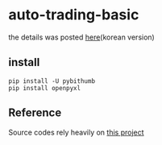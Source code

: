 # auto-trading-basic
the details was posted [here](https://blog.naver.com/kyy0810/221498289772)(korean version)

## install

```
pip install -U pybithumb
pip install openpyxl
```



## Reference

Source codes rely heavily on [this project](https://github.com/sharebook-kr/book-cryptocurrency)

